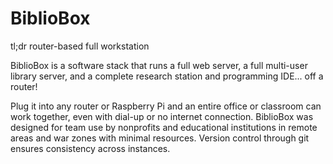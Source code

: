 # BiblioBox
tl;dr router-based full workstation

BiblioBox is a software stack that runs a full web server, a full multi-user library server, and a complete research station and programming IDE... off a router!

Plug it into any router or Raspberry Pi and an entire office or classroom can work together, even with dial-up or no internet connection. BiblioBox was designed for team use by nonprofits and educational institutions in remote areas and war zones with minimal resources. Version control through git ensures consistency across instances.

